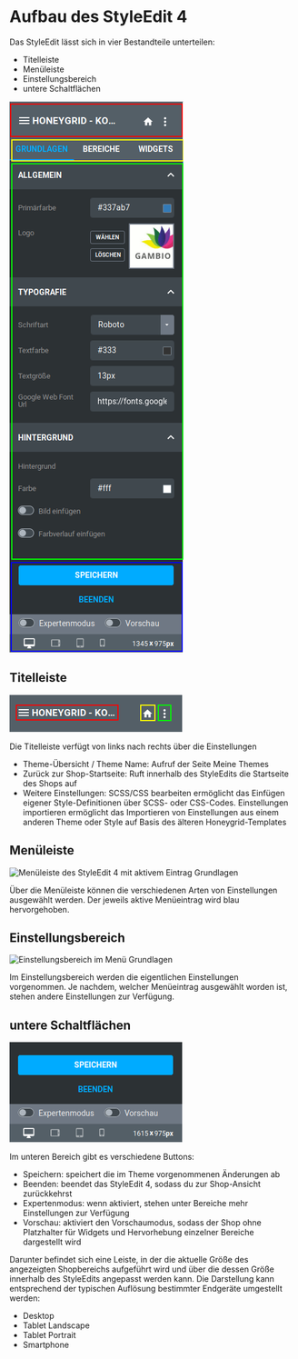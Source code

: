 # Aufbau des StyleEdit 4 

Das StyleEdit lässt sich in vier Bestandteile unterteilen:

-   Titelleiste
-   Menüleiste
-   Einstellungsbereich
-   untere Schaltflächen

![](Bilder/styleedit4/se4_0006_styleEditBereiche.png "Bestandteile des StyleEdit 4")

## Titelleiste 

![](Bilder/styleedit4/se4_0007_styleEditTitelleiste.png "Titelleiste des StyleEdit 4")

Die Titelleiste verfügt von links nach rechts über die Einstellungen

-   Theme-Übersicht / Theme Name: Aufruf der Seite Meine Themes
-   Zurück zur Shop-Startseite: Ruft innerhalb des StyleEdits die Startseite des Shops auf
-   Weitere Einstellungen: SCSS/CSS bearbeiten ermöglicht das Einfügen eigener Style-Definitionen über SCSS- oder CSS-Codes. Einstellungen importieren ermöglicht das Importieren von Einstellungen aus einem anderen Theme oder Style auf Basis des älteren Honeygrid-Templates

## Menüleiste 

![](Bilder/styleedit4/se4_0078_styleEditMenueleiste.png "Menüleiste des StyleEdit 4 mit aktivem Eintrag
        Grundlagen ")

Über die Menüleiste können die verschiedenen Arten von Einstellungen ausgewählt werden. Der jeweils aktive Menüeintrag wird blau hervorgehoben.

## Einstellungsbereich 

![](Bilder/styleedit4/se4_0079_styleEditEinstellungsbereich.png "Einstellungsbereich im Menü
        Grundlagen")

Im Einstellungsbereich werden die eigentlichen Einstellungen vorgenommen. Je nachdem, welcher Menüeintrag ausgewählt worden ist, stehen andere Einstellungen zur Verfügung.

## untere Schaltflächen 

![](Bilder/styleedit4/se4_0080_styleEditUntereSchaltflaechen.png "Schaltflächen im unteren Teil des StyleEdit 4")

Im unteren Bereich gibt es verschiedene Buttons:

-   Speichern: speichert die im Theme vorgenommenen Änderungen ab
-   Beenden: beendet das StyleEdit 4, sodass du zur Shop-Ansicht zurückkehrst
-   Expertenmodus: wenn aktiviert, stehen unter Bereiche mehr Einstellungen zur Verfügung
-   Vorschau: aktiviert den Vorschaumodus, sodass der Shop ohne Platzhalter für Widgets und Hervorhebung einzelner Bereiche dargestellt wird

Darunter befindet sich eine Leiste, in der die aktuelle Größe des angezeigten Shopbereichs aufgeführt wird und über die dessen Größe innerhalb des StyleEdits angepasst werden kann. Die Darstellung kann entsprechend der typischen Auflösung bestimmter Endgeräte umgestellt werden:

-   Desktop
-   Tablet Landscape
-   Tablet Portrait
-   Smartphone



